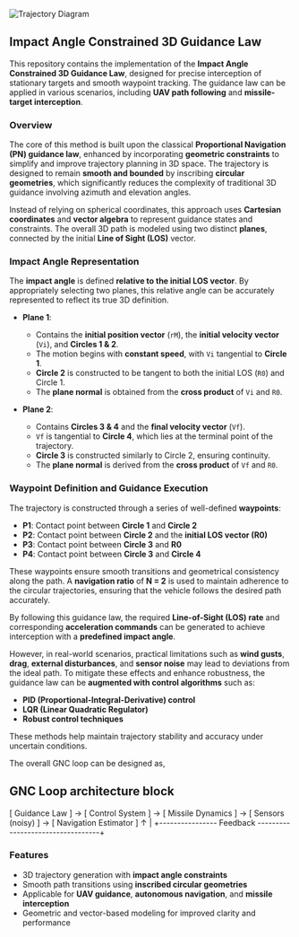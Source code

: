![Trajectory Diagram](images/trajectory.png)

## Impact Angle Constrained 3D Guidance Law

This repository contains the implementation of the **Impact Angle Constrained 3D Guidance Law**, designed for precise interception of stationary targets and smooth waypoint tracking. The guidance law can be applied in various scenarios, including **UAV path following** and **missile-target interception**.

### Overview

The core of this method is built upon the classical **Proportional Navigation (PN) guidance law**, enhanced by incorporating **geometric constraints** to simplify and improve trajectory planning in 3D space. The trajectory is designed to remain **smooth and bounded** by inscribing **circular geometries**, which significantly reduces the complexity of traditional 3D guidance involving azimuth and elevation angles.

Instead of relying on spherical coordinates, this approach uses **Cartesian coordinates** and **vector algebra** to represent guidance states and constraints. The overall 3D path is modeled using two distinct **planes**, connected by the initial **Line of Sight (LOS)** vector.

### Impact Angle Representation

The **impact angle** is defined **relative to the initial LOS vector**. By appropriately selecting two planes, this relative angle can be accurately represented to reflect its true 3D definition.

* **Plane 1**:

  * Contains the **initial position vector** (`rM`), the **initial velocity vector** (`Vi`), and **Circles 1 & 2**.
  * The motion begins with **constant speed**, with `Vi` tangential to **Circle 1**.
  * **Circle 2** is constructed to be tangent to both the initial LOS (`R0`) and Circle 1.
  * The **plane normal** is obtained from the **cross product** of `Vi` and `R0`.

* **Plane 2**:

  * Contains **Circles 3 & 4** and the **final velocity vector** (`Vf`).
  * `Vf` is tangential to **Circle 4**, which lies at the terminal point of the trajectory.
  * **Circle 3** is constructed similarly to Circle 2, ensuring continuity.
  * The **plane normal** is derived from the **cross product** of `Vf` and `R0`.

### Waypoint Definition and Guidance Execution

The trajectory is constructed through a series of well-defined **waypoints**:

* **P1**: Contact point between **Circle 1** and **Circle 2**
* **P2**: Contact point between **Circle 2** and the **initial LOS vector (R0)**
* **P3**: Contact point between **Circle 3** and **R0**
* **P4**: Contact point between **Circle 3** and **Circle 4**

These waypoints ensure smooth transitions and geometrical consistency along the path. A **navigation ratio** of **N = 2** is used to maintain adherence to the circular trajectories, ensuring that the vehicle follows the desired path accurately.

By following this guidance law, the required **Line-of-Sight (LOS) rate** and corresponding **acceleration commands** can be generated to achieve interception with a **predefined impact angle**.

However, in real-world scenarios, practical limitations such as **wind gusts**, **drag**, **external disturbances**, and **sensor noise** may lead to deviations from the ideal path. To mitigate these effects and enhance robustness, the guidance law can be **augmented with control algorithms** such as:

* **PID (Proportional-Integral-Derivative) control**
* **LQR (Linear Quadratic Regulator)**
* **Robust control techniques**

These methods help maintain trajectory stability and accuracy under uncertain conditions.

The overall GNC loop can be designed as,

## GNC Loop architecture block
[ Guidance Law ] → [ Control System ] → [ Missile Dynamics ] → [ Sensors (noisy) ] → [ Navigation Estimator ]
                                 ↑                                                           |
                                 +---------------- Feedback ----------------------------------+
### Features

* 3D trajectory generation with **impact angle constraints**
* Smooth path transitions using **inscribed circular geometries**
* Applicable for **UAV guidance**, **autonomous navigation**, and **missile interception**
* Geometric and vector-based modeling for improved clarity and performance

